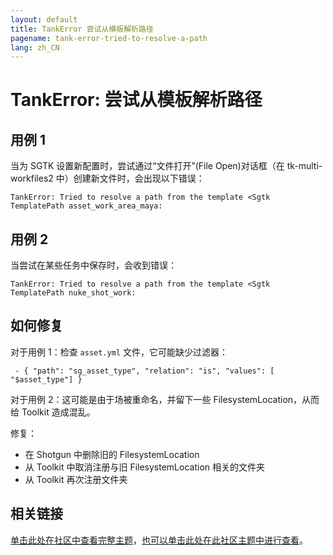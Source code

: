 ```yaml
---
layout: default
title: TankError 尝试从模板解析路径
pagename: tank-error-tried-to-resolve-a-path
lang: zh_CN
---
```


# TankError: 尝试从模板解析路径

## 用例 1

当为 SGTK 设置新配置时，尝试通过“文件打开”(File Open)对话框（在 tk-multi-workfiles2 中）创建新文件时，会出现以下错误：

```
TankError: Tried to resolve a path from the template <Sgtk TemplatePath asset_work_area_maya:
```

## 用例 2

当尝试在某些任务中保存时，会收到错误：

```
TankError: Tried to resolve a path from the template <Sgtk TemplatePath nuke_shot_work:
```


## 如何修复

对于用例 1：检查 `asset.yml` 文件，它可能缺少过滤器：

` - { "path": "sg_asset_type", "relation": "is", "values": [ "$asset_type"] }`

对于用例 2：这可能是由于场被重命名，并留下一些 FilesystemLocation，从而给 Toolkit 造成混乱。

修复：

- 在 Shotgun 中删除旧的 FilesystemLocation
- 从 Toolkit 中取消注册与旧 FilesystemLocation 相关的文件夹
- 从 Toolkit 再次注册文件夹


## 相关链接

[单击此处在社区中查看完整主题](https://community.shotgridsoftware.com/t/6468/10)，[也可以单击此处在此社区主题中进行查看](https://community.shotgridsoftware.com/t/9686)。